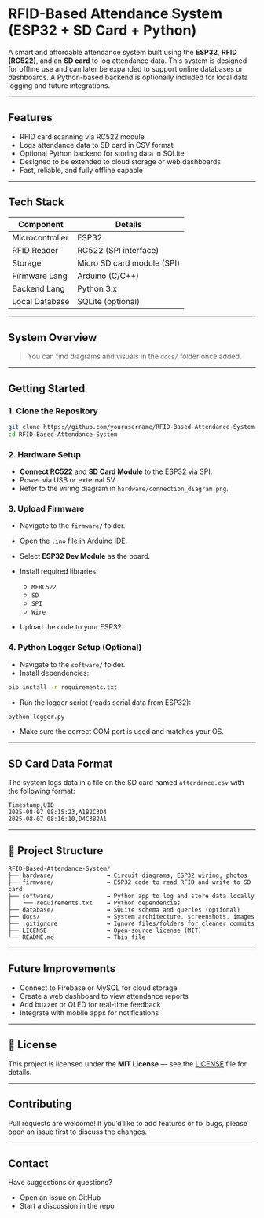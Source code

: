 # RFID-Based Attendance System (ESP32 + SD Card + Python)

A smart and affordable attendance system built using the **ESP32**, **RFID (RC522)**, and an **SD card** to log attendance data. This system is designed for offline use and can later be expanded to support online databases or dashboards. A Python-based backend is optionally included for local data logging and future integrations.

---

## Features

- RFID card scanning via RC522 module
- Logs attendance data to SD card in CSV format
- Optional Python backend for storing data in SQLite
- Designed to be extended to cloud storage or web dashboards
- Fast, reliable, and fully offline capable

---

## Tech Stack

| Component       | Details                      |
|----------------|------------------------------|
| Microcontroller | ESP32                        |
| RFID Reader     | RC522 (SPI interface)        |
| Storage         | Micro SD card module (SPI)   |
| Firmware Lang   | Arduino (C/C++)              |
| Backend Lang    | Python 3.x                   |
| Local Database  | SQLite (optional)            |

---

## System Overview

> You can find diagrams and visuals in the `docs/` folder once added.

---

## Getting Started

### 1. Clone the Repository

```bash
git clone https://github.com/yourusername/RFID-Based-Attendance-System.git
cd RFID-Based-Attendance-System
````

### 2. Hardware Setup

* **Connect RC522** and **SD Card Module** to the ESP32 via SPI.
* Power via USB or external 5V.
* Refer to the wiring diagram in `hardware/connection_diagram.png`.

### 3. Upload Firmware

* Navigate to the `firmware/` folder.
* Open the `.ino` file in Arduino IDE.
* Select **ESP32 Dev Module** as the board.
* Install required libraries:

  * `MFRC522`
  * `SD`
  * `SPI`
  * `Wire`
* Upload the code to your ESP32.

### 4. Python Logger Setup (Optional)

* Navigate to the `software/` folder.
* Install dependencies:

```bash
pip install -r requirements.txt
```

* Run the logger script (reads serial data from ESP32):

```bash
python logger.py
```

* Make sure the correct COM port is used and matches your OS.

---

## SD Card Data Format

The system logs data in a file on the SD card named `attendance.csv` with the following format:

```
Timestamp,UID
2025-08-07 08:15:23,A1B2C3D4
2025-08-07 08:16:10,D4C3B2A1
```

---

## 📂 Project Structure

```
RFID-Based-Attendance-System/
├── hardware/               → Circuit diagrams, ESP32 wiring, photos
├── firmware/               → ESP32 code to read RFID and write to SD card
├── software/               → Python app to log and store data locally
│   └── requirements.txt    → Python dependencies
├── database/               → SQLite schema and queries (optional)
├── docs/                   → System architecture, screenshots, images
├── .gitignore              → Ignore files/folders for cleaner commits
├── LICENSE                 → Open-source license (MIT)
└── README.md               → This file
```

---

## Future Improvements

* Connect to Firebase or MySQL for cloud storage
* Create a web dashboard to view attendance reports
* Add buzzer or OLED for real-time feedback
* Integrate with mobile apps for notifications

---

## 📄 License

This project is licensed under the **MIT License** — see the [LICENSE](LICENSE) file for details.

---

## Contributing

Pull requests are welcome! If you’d like to add features or fix bugs, please open an issue first to discuss the changes.

---

## Contact

Have suggestions or questions?

* Open an issue on GitHub
* Start a discussion in the repo


